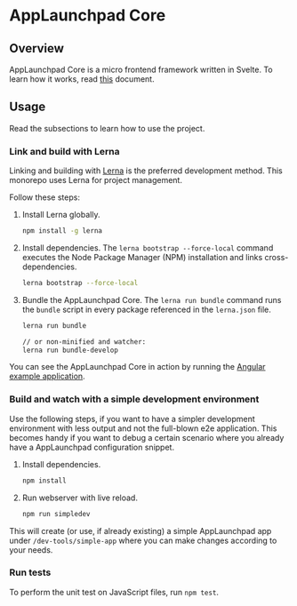 # AppLaunchpad Core

## Overview

AppLaunchpad Core is a micro frontend framework written in Svelte. To learn how it works, read [this](examples) document.

## Usage

Read the subsections to learn how to use the project.

### Link and build with Lerna

Linking and building with [Lerna](https://lerna.js.org) is the preferred development method. This monorepo uses Lerna for project management. 

Follow these steps:

1. Install Lerna globally.
    ```bash
    npm install -g lerna
    ```

2. Install dependencies. 
The `lerna bootstrap --force-local` command executes the Node Package Manager (NPM) installation and links cross-dependencies.
    ```bash
    lerna bootstrap --force-local
    ```

3. Bundle the AppLaunchpad Core.
The `lerna run bundle` command runs the `bundle` script in every package referenced in the `lerna.json` file.
    ```bash
    lerna run bundle

    // or non-minified and watcher:
    lerna run bundle-develop
    ```


You can see the AppLaunchpad Core in action by running the [Angular example application](/test/e2e-test-application).

### Build and watch with a simple development environment

Use the following steps, if you want to have a simpler development environment with less output and not the full-blown e2e application. This becomes handy if you want to debug a certain scenario where you already have a AppLaunchpad configuration snippet.

1. Install dependencies.
    ```bash
    npm install
    ```
2. Run webserver with live reload.
    ```bash
    npm run simpledev
    ```

This will create (or use, if already existing) a simple AppLaunchpad app under `/dev-tools/simple-app` where you can make changes according to your needs.

<!-- 3. Serve public directory
Distribution files generated by `lerna run bundle` and `lerna run bundle` are stored in `core/public` folder.
Point your local webserver to this directory or use a eg. node based webserver:
```bash
npm install --global local-web-server
0
```` -->

### Run tests

To perform the unit test on JavaScript files, run `npm test`.

